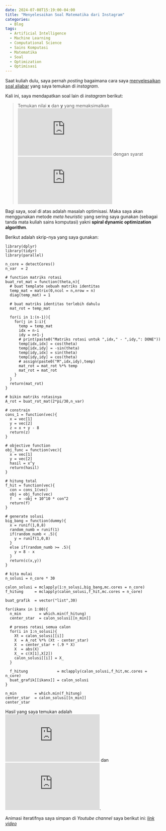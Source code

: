 ```yaml
---
date: 2024-07-08T15:19:00-04:00
title: "Menyelesaikan Soal Matematika dari Instagram"
categories:
  - Blog
tags:
  - Artificial Intelligence
  - Machine Learning
  - Computational Science
  - Sains Komputasi
  - Matematika
  - Soal
  - Optimization
  - Optimisasi
---
```


Saat kuliah dulu, saya pernah *posting* bagaimana cara saya
[menyelesaikan soal aljabar](https://ikanx101.com/blog/ig-spl/) yang
saya temukan di *instagram*.

Kali ini, saya mendapatkan soal lain di *instagram* berikut:

> Temukan nilai **x** dan **y** yang memaksimalkan
> ![x^y](https://latex.codecogs.com/svg.latex?x%5Ey "x^y") dengan syarat
> ![x + y =8](https://latex.codecogs.com/svg.latex?x%20%2B%20y%20%3D8 "x + y =8")

Bagi saya, soal di atas adalah masalah optimisasi. Maka saya akan
menggunakan metode *meta heuristic* yang sering saya gunakan (sebagai
tanda mata kuliah sains komputasi) yakni **spiral dynamic optimization
algorithm**.

Berikut adalah skrip-nya yang saya gunakan:

    library(dplyr)
    library(tidyr)
    library(parallel)

    n_core = detectCores()
    n_var  = 2

    # function matriks rotasi
    buat_rot_mat = function(theta,n){
      # buat template sebuah matriks identitas
      temp_mat = matrix(0,ncol = n,nrow = n)
      diag(temp_mat) = 1
      
      # buat matriks identitas terlebih dahulu
      mat_rot = temp_mat
      
      for(i in 1:(n-1)){
        for(j in 1:i){
          temp = temp_mat
          idx = n-i
          idy = n+1-j
          # print(paste0("Matriks rotasi untuk ",idx," - ",idy,": DONE"))
          temp[idx,idx] = cos(theta)
          temp[idx,idy] = -sin(theta)
          temp[idy,idx] = sin(theta)
          temp[idy,idy] = cos(theta)
          # assign(paste0("M",idx,idy),temp)
          mat_rot = mat_rot %*% temp
          mat_rot = mat_rot 
        }
      }
      return(mat_rot)
    }

    # bikin matriks rotasinya
    A_rot = buat_rot_mat(2*pi/30,n_var)

    # constrain
    cons_1 = function(vec){
      x = vec[1]
      y = vec[2]
      z = x + y - 8
      return(z)
    }

    # objective function
    obj_func = function(vec){
      x = vec[1]
      y = vec[2]
      hasil = x^y
      return(hasil)
    }

    # hitung total
    f_hit = function(vec){
      con = cons_1(vec)
      obj = obj_func(vec)
      f   = -obj + 10^10 * con^2
      return(f)
    }

    # generate solusi
    big_bang = function(dummy){
      x = runif(1,0,8)
      random_numb = runif(1)
      if(random_numb < .5){
        y = runif(1,0,8)
      }
      else if(random_numb >= .5){
        y = 8 - x
      }
      return(c(x,y))
    }

    # kita mulai
    n_solusi = n_core * 30

    calon_solusi = mclapply(1:n_solusi,big_bang,mc.cores = n_core)
    f_hitung     = mclapply(calon_solusi,f_hit,mc.cores = n_core)

    buat_grafik  = vector("list",30)

    for(ikanx in 1:80){
      n_min        = which.min(f_hitung)
      center_star  = calon_solusi[[n_min]]
      
      # proses rotasi semua calon
      for(i in 1:n_solusi){
        Xt = calon_solusi[[i]]
        X  = A_rot %*% (Xt - center_star)
        X  = center_star + (.9 * X)
        X  = abs(X)
        X_ = c(X[1],X[2])
        calon_solusi[[i]] = X_ 
      }
      
      f_hitung             = mclapply(calon_solusi,f_hit,mc.cores = n_core)
      buat_grafik[[ikanx]] = calon_solusi
    }

    n_min        = which.min(f_hitung)
    center_star  = calon_solusi[[n_min]]
    center_star

Hasil yang saya temukan adalah
![x \sim 3.8](https://latex.codecogs.com/svg.latex?x%20%5Csim%203.8 "x \sim 3.8")
dan
![y \sim 4.2](https://latex.codecogs.com/svg.latex?y%20%5Csim%204.2 "y \sim 4.2").

Animasi iteratifnya saya simpan di *Youtube channel* saya berikut ini:
[*link video*](https://youtube.com/shorts/X5uyvnO0o0g)
